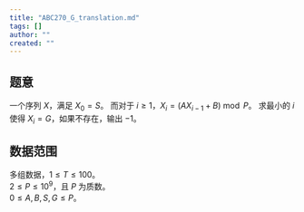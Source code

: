 ```yaml
---
title: "ABC270_G_translation.md"
tags: []
author: ""
created: ""
---
```


## 题意  

一个序列 $X$，满足 $X_0=S$。
而对于 $i\ge 1$，$X_i=(AX_{i-1}+B)\bmod P$。
求最小的 $i$ 使得 $X_i=G$，如果不存在，输出 $-1$。

## 数据范围

多组数据，$1\le T\le 100$。     
$2\le P\le 10^9$，且 $P$ 为质数。     
$0\le A,B,S,G \le P$。

